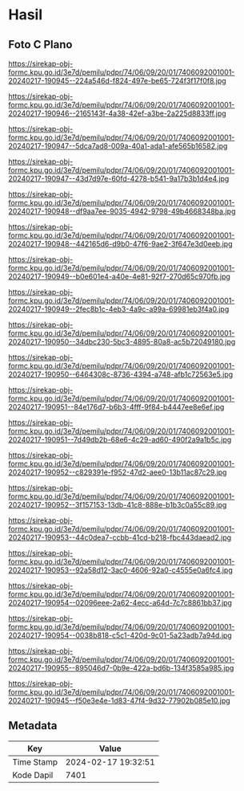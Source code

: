 # Hasil

## Foto C Plano

https://sirekap-obj-formc.kpu.go.id/3e7d/pemilu/pdpr/74/06/09/20/01/7406092001001-20240217-190945--224a546d-f824-497e-be65-724f3f17f0f8.jpg

https://sirekap-obj-formc.kpu.go.id/3e7d/pemilu/pdpr/74/06/09/20/01/7406092001001-20240217-190946--2165143f-4a38-42ef-a3be-2a225d8833ff.jpg

https://sirekap-obj-formc.kpu.go.id/3e7d/pemilu/pdpr/74/06/09/20/01/7406092001001-20240217-190947--5dca7ad8-009a-40a1-ada1-afe565b16582.jpg

https://sirekap-obj-formc.kpu.go.id/3e7d/pemilu/pdpr/74/06/09/20/01/7406092001001-20240217-190947--43d7d97e-60fd-4278-b541-9a17b3b1d4e4.jpg

https://sirekap-obj-formc.kpu.go.id/3e7d/pemilu/pdpr/74/06/09/20/01/7406092001001-20240217-190948--df9aa7ee-9035-4942-9798-49b4668348ba.jpg

https://sirekap-obj-formc.kpu.go.id/3e7d/pemilu/pdpr/74/06/09/20/01/7406092001001-20240217-190948--442165d6-d9b0-47f6-9ae2-3f647e3d0eeb.jpg

https://sirekap-obj-formc.kpu.go.id/3e7d/pemilu/pdpr/74/06/09/20/01/7406092001001-20240217-190949--b0e601e4-a40e-4e81-92f7-270d65c970fb.jpg

https://sirekap-obj-formc.kpu.go.id/3e7d/pemilu/pdpr/74/06/09/20/01/7406092001001-20240217-190949--2fec8b1c-4eb3-4a9c-a99a-69981eb3f4a0.jpg

https://sirekap-obj-formc.kpu.go.id/3e7d/pemilu/pdpr/74/06/09/20/01/7406092001001-20240217-190950--34dbc230-5bc3-4895-80a8-ac5b72049180.jpg

https://sirekap-obj-formc.kpu.go.id/3e7d/pemilu/pdpr/74/06/09/20/01/7406092001001-20240217-190950--6464308c-8736-4394-a748-afb1c72563e5.jpg

https://sirekap-obj-formc.kpu.go.id/3e7d/pemilu/pdpr/74/06/09/20/01/7406092001001-20240217-190951--84e176d7-b6b3-4fff-9f84-b4447ee8e6ef.jpg

https://sirekap-obj-formc.kpu.go.id/3e7d/pemilu/pdpr/74/06/09/20/01/7406092001001-20240217-190951--7d49db2b-68e6-4c29-ad60-490f2a9a1b5c.jpg

https://sirekap-obj-formc.kpu.go.id/3e7d/pemilu/pdpr/74/06/09/20/01/7406092001001-20240217-190952--c829391e-f952-47d2-aee0-13b11ac87c29.jpg

https://sirekap-obj-formc.kpu.go.id/3e7d/pemilu/pdpr/74/06/09/20/01/7406092001001-20240217-190952--3f157153-13db-41c8-888e-b1b3c0a55c89.jpg

https://sirekap-obj-formc.kpu.go.id/3e7d/pemilu/pdpr/74/06/09/20/01/7406092001001-20240217-190953--44c0dea7-ccbb-41cd-b218-fbc443daead2.jpg

https://sirekap-obj-formc.kpu.go.id/3e7d/pemilu/pdpr/74/06/09/20/01/7406092001001-20240217-190953--92a58d12-3ac0-4606-92a0-c4555e0a6fc4.jpg

https://sirekap-obj-formc.kpu.go.id/3e7d/pemilu/pdpr/74/06/09/20/01/7406092001001-20240217-190954--02096eee-2a62-4ecc-a64d-7c7c8861bb37.jpg

https://sirekap-obj-formc.kpu.go.id/3e7d/pemilu/pdpr/74/06/09/20/01/7406092001001-20240217-190954--0038b818-c5c1-420d-9c01-5a23adb7a94d.jpg

https://sirekap-obj-formc.kpu.go.id/3e7d/pemilu/pdpr/74/06/09/20/01/7406092001001-20240217-190955--895046d7-0b9e-422a-bd6b-134f3585a985.jpg

https://sirekap-obj-formc.kpu.go.id/3e7d/pemilu/pdpr/74/06/09/20/01/7406092001001-20240217-190945--f50e3e4e-1d83-47f4-9d32-77902b085e10.jpg


## Metadata

| Key        | Value               |
| ---------- | ------------------- |
| Time Stamp | 2024-02-17 19:32:51 |
| Kode Dapil | 7401                |



